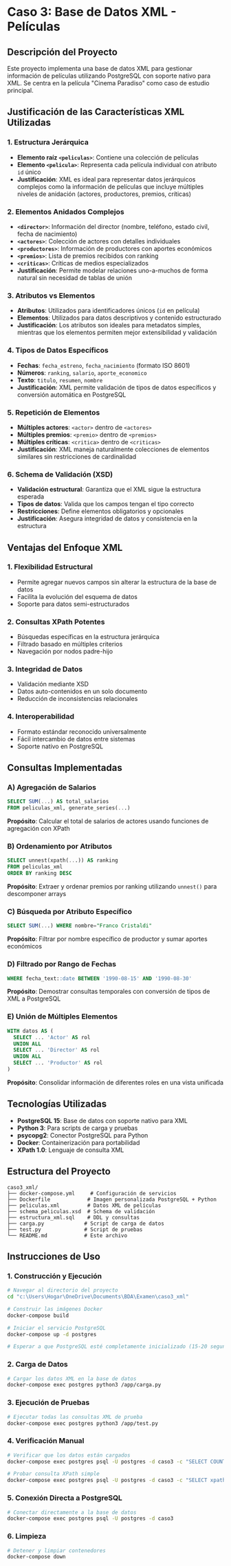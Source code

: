 # Caso 3: Base de Datos XML - Películas

## Descripción del Proyecto

Este proyecto implementa una base de datos XML para gestionar información de películas utilizando PostgreSQL con soporte nativo para XML. Se centra en la película "Cinema Paradiso" como caso de estudio principal.

## Justificación de las Características XML Utilizadas

### 1. Estructura Jerárquica
- **Elemento raíz `<peliculas>`**: Contiene una colección de películas
- **Elemento `<pelicula>`**: Representa cada película individual con atributo `id` único
- **Justificación**: XML es ideal para representar datos jerárquicos complejos como la información de películas que incluye múltiples niveles de anidación (actores, productores, premios, críticas)

### 2. Elementos Anidados Complejos
- **`<director>`**: Información del director (nombre, teléfono, estado civil, fecha de nacimiento)
- **`<actores>`**: Colección de actores con detalles individuales
- **`<productores>`**: Información de productores con aportes económicos
- **`<premios>`**: Lista de premios recibidos con ranking
- **`<criticas>`**: Críticas de medios especializados
- **Justificación**: Permite modelar relaciones uno-a-muchos de forma natural sin necesidad de tablas de unión

### 3. Atributos vs Elementos
- **Atributos**: Utilizados para identificadores únicos (`id` en película)
- **Elementos**: Utilizados para datos descriptivos y contenido estructurado
- **Justificación**: Los atributos son ideales para metadatos simples, mientras que los elementos permiten mejor extensibilidad y validación

### 4. Tipos de Datos Específicos
- **Fechas**: `fecha_estreno`, `fecha_nacimiento` (formato ISO 8601)
- **Números**: `ranking`, `salario`, `aporte_economico`
- **Texto**: `titulo`, `resumen`, `nombre`
- **Justificación**: XML permite validación de tipos de datos específicos y conversión automática en PostgreSQL

### 5. Repetición de Elementos
- **Múltiples actores**: `<actor>` dentro de `<actores>`
- **Múltiples premios**: `<premio>` dentro de `<premios>`
- **Múltiples críticas**: `<critica>` dentro de `<criticas>`
- **Justificación**: XML maneja naturalmente colecciones de elementos similares sin restricciones de cardinalidad

### 6. Schema de Validación (XSD)
- **Validación estructural**: Garantiza que el XML sigue la estructura esperada
- **Tipos de datos**: Valida que los campos tengan el tipo correcto
- **Restricciones**: Define elementos obligatorios y opcionales
- **Justificación**: Asegura integridad de datos y consistencia en la estructura

## Ventajas del Enfoque XML

### 1. **Flexibilidad Estructural**
- Permite agregar nuevos campos sin alterar la estructura de la base de datos
- Facilita la evolución del esquema de datos
- Soporte para datos semi-estructurados

### 2. **Consultas XPath Potentes**
- Búsquedas específicas en la estructura jerárquica
- Filtrado basado en múltiples criterios
- Navegación por nodos padre-hijo

### 3. **Integridad de Datos**
- Validación mediante XSD
- Datos auto-contenidos en un solo documento
- Reducción de inconsistencias relacionales

### 4. **Interoperabilidad**
- Formato estándar reconocido universalmente
- Fácil intercambio de datos entre sistemas
- Soporte nativo en PostgreSQL

## Consultas Implementadas

### A) Agregación de Salarios
```sql
SELECT SUM(...) AS total_salarios
FROM peliculas_xml, generate_series(...)
```
**Propósito**: Calcular el total de salarios de actores usando funciones de agregación con XPath

### B) Ordenamiento por Atributos
```sql
SELECT unnest(xpath(...)) AS ranking
FROM peliculas_xml
ORDER BY ranking DESC
```
**Propósito**: Extraer y ordenar premios por ranking utilizando `unnest()` para descomponer arrays

### C) Búsqueda por Atributo Específico
```sql
SELECT SUM(...) WHERE nombre="Franco Cristaldi"
```
**Propósito**: Filtrar por nombre específico de productor y sumar aportes económicos

### D) Filtrado por Rango de Fechas
```sql
WHERE fecha_text::date BETWEEN '1990-08-15' AND '1990-08-30'
```
**Propósito**: Demostrar consultas temporales con conversión de tipos de XML a PostgreSQL

### E) Unión de Múltiples Elementos
```sql
WITH datos AS (
  SELECT ... 'Actor' AS rol
  UNION ALL
  SELECT ... 'Director' AS rol
  UNION ALL
  SELECT ... 'Productor' AS rol
)
```
**Propósito**: Consolidar información de diferentes roles en una vista unificada

## Tecnologías Utilizadas

- **PostgreSQL 15**: Base de datos con soporte nativo para XML
- **Python 3**: Para scripts de carga y pruebas
- **psycopg2**: Conector PostgreSQL para Python
- **Docker**: Containerización para portabilidad
- **XPath 1.0**: Lenguaje de consulta XML

## Estructura del Proyecto

```
caso3_xml/
├── docker-compose.yml     # Configuración de servicios
├── Dockerfile            # Imagen personalizada PostgreSQL + Python
├── peliculas.xml         # Datos XML de películas
├── schema_peliculas.xsd  # Schema de validación
├── estructura_xml.sql    # DDL y consultas
├── carga.py             # Script de carga de datos
├── test.py              # Script de pruebas
└── README.md            # Este archivo
```

## Instrucciones de Uso

### 1. Construcción y Ejecución

```bash
# Navegar al directorio del proyecto
cd "c:\Users\Hogar\OneDrive\Documents\BDA\Examen\caso3_xml"

# Construir las imágenes Docker
docker-compose build

# Iniciar el servicio PostgreSQL
docker-compose up -d postgres

# Esperar a que PostgreSQL esté completamente inicializado (15-20 segundos)
```

### 2. Carga de Datos

```bash
# Cargar los datos XML en la base de datos
docker-compose exec postgres python3 /app/carga.py
```

### 3. Ejecución de Pruebas

```bash
# Ejecutar todas las consultas XML de prueba
docker-compose exec postgres python3 /app/test.py
```

### 4. Verificación Manual

```bash
# Verificar que los datos están cargados
docker-compose exec postgres psql -U postgres -d caso3 -c "SELECT COUNT(*) FROM peliculas_xml;"

# Probar consulta XPath simple
docker-compose exec postgres psql -U postgres -d caso3 -c "SELECT xpath('//pelicula/titulo/text()', contenido) FROM peliculas_xml;"
```

### 5. Conexión Directa a PostgreSQL

```bash
# Conectar directamente a la base de datos
docker-compose exec postgres psql -U postgres -d caso3
```

### 6. Limpieza

```bash
# Detener y limpiar contenedores
docker-compose down
```
